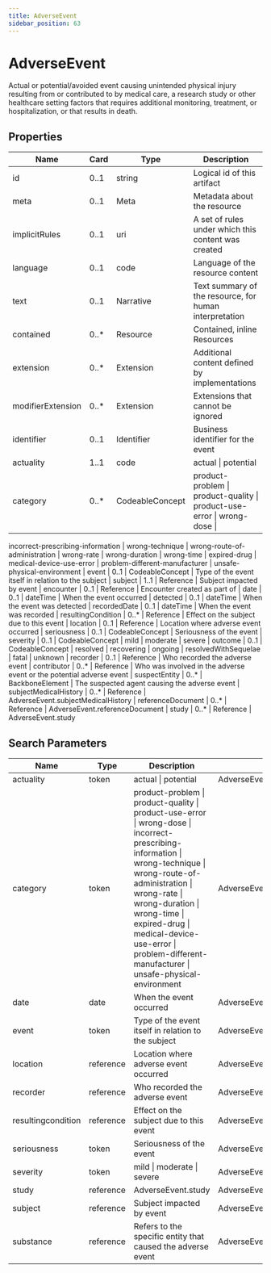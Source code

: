 ```yaml
---
title: AdverseEvent
sidebar_position: 63
---
```


# AdverseEvent

Actual or  potential/avoided event causing unintended physical injury resulting from or contributed to by medical care,
  a research study or other healthcare setting factors that requires additional monitoring, treatment, or hospitalization,
  or that results in death.

## Properties

| Name | Card | Type | Description |
| --- | --- | --- | --- |
| id | 0..1 | string | Logical id of this artifact
| meta | 0..1 | Meta | Metadata about the resource
| implicitRules | 0..1 | uri | A set of rules under which this content was created
| language | 0..1 | code | Language of the resource content
| text | 0..1 | Narrative | Text summary of the resource, for human interpretation
| contained | 0..* | Resource | Contained, inline Resources
| extension | 0..* | Extension | Additional content defined by implementations
| modifierExtension | 0..* | Extension | Extensions that cannot be ignored
| identifier | 0..1 | Identifier | Business identifier for the event
| actuality | 1..1 | code | actual \| potential
| category | 0..* | CodeableConcept | product-problem \| product-quality \| product-use-error \| wrong-dose \|
  incorrect-prescribing-information \| wrong-technique \| wrong-route-of-administration \| wrong-rate \| wrong-duration \|
  wrong-time \| expired-drug \| medical-device-use-error \| problem-different-manufacturer \| unsafe-physical-environment
| event | 0..1 | CodeableConcept | Type of the event itself in relation to the subject
| subject | 1..1 | Reference | Subject impacted by event
| encounter | 0..1 | Reference | Encounter created as part of
| date | 0..1 | dateTime | When the event occurred
| detected | 0..1 | dateTime | When the event was detected
| recordedDate | 0..1 | dateTime | When the event was recorded
| resultingCondition | 0..* | Reference | Effect on the subject due to this event
| location | 0..1 | Reference | Location where adverse event occurred
| seriousness | 0..1 | CodeableConcept | Seriousness of the event
| severity | 0..1 | CodeableConcept | mild \| moderate \| severe
| outcome | 0..1 | CodeableConcept | resolved \| recovering \| ongoing \| resolvedWithSequelae \| fatal \| unknown
| recorder | 0..1 | Reference | Who recorded the adverse event
| contributor | 0..* | Reference | Who  was involved in the adverse event or the potential adverse event
| suspectEntity | 0..* | BackboneElement | The suspected agent causing the adverse event
| subjectMedicalHistory | 0..* | Reference | AdverseEvent.subjectMedicalHistory
| referenceDocument | 0..* | Reference | AdverseEvent.referenceDocument
| study | 0..* | Reference | AdverseEvent.study

## Search Parameters

| Name | Type | Description | Expression
| --- | --- | --- | --- |
| actuality | token | actual \| potential | AdverseEvent.actuality
| category | token | product-problem \| product-quality \| product-use-error \| wrong-dose \| incorrect-prescribing-information \| wrong-technique \| wrong-route-of-administration \| wrong-rate \| wrong-duration \| wrong-time \| expired-drug \| medical-device-use-error \| problem-different-manufacturer \| unsafe-physical-environment | AdverseEvent.category
| date | date | When the event occurred | AdverseEvent.date
| event | token | Type of the event itself in relation to the subject | AdverseEvent.event
| location | reference | Location where adverse event occurred | AdverseEvent.location
| recorder | reference | Who recorded the adverse event | AdverseEvent.recorder
| resultingcondition | reference | Effect on the subject due to this event | AdverseEvent.resultingCondition
| seriousness | token | Seriousness of the event | AdverseEvent.seriousness
| severity | token | mild \| moderate \| severe | AdverseEvent.severity
| study | reference | AdverseEvent.study | AdverseEvent.study
| subject | reference | Subject impacted by event | AdverseEvent.subject
| substance | reference | Refers to the specific entity that caused the adverse event | AdverseEvent.suspectEntity.instance

